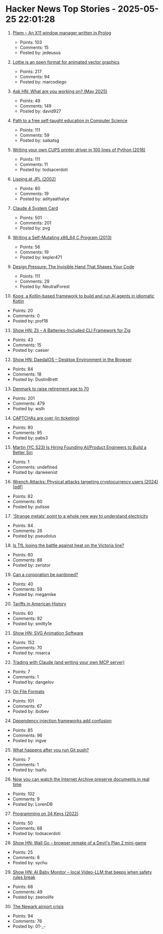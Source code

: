 # Hacker News Top Stories - 2025-05-25 22:01:28

1. [Plwm – An X11 window manager written in Prolog](https://github.com/Seeker04/plwm)
   - Points: 103
   - Comments: 15
   - Posted by: jedeusus

2. [Lottie is an open format for animated vector graphics](https://lottie.github.io/)
   - Points: 217
   - Comments: 94
   - Posted by: marcodiego

3. [Ask HN: What are you working on? (May 2025)](undefined)
   - Points: 49
   - Comments: 149
   - Posted by: david927

4. [Path to a free self-taught education in Computer Science](https://github.com/ossu/computer-science)
   - Points: 111
   - Comments: 59
   - Posted by: saikatsg

5. [Writing your own CUPS printer driver in 100 lines of Python (2018)](https://behind.pretix.eu/2018/01/20/cups-driver/)
   - Points: 111
   - Comments: 11
   - Posted by: todsacerdoti

6. [Lisping at JPL (2002)](https://flownet.com/gat/jpl-lisp.html)
   - Points: 80
   - Comments: 19
   - Posted by: adityaathalye

7. [Claude 4 System Card](https://simonwillison.net/2025/May/25/claude-4-system-card/)
   - Points: 501
   - Comments: 201
   - Posted by: pvg

8. [Writing a Self-Mutating x86_64 C Program (2013)](https://ephemeral.cx/2013/12/writing-a-self-mutating-x86_64-c-program/)
   - Points: 56
   - Comments: 19
   - Posted by: kepler471

9. [Design Pressure: The Invisible Hand That Shapes Your Code](https://hynek.me/talks/design-pressure/)
   - Points: 111
   - Comments: 29
   - Posted by: NeutralForest

10. [Koog, a Kotlin-based framework to build and run Al agents in idiomatic Kotlin](https://github.com/JetBrains/koog)
   - Points: 20
   - Comments: 0
   - Posted by: prof18

11. [Show HN: Zli – A Batteries-Included CLI Framework for Zig](https://github.com/xcaeser/zli)
   - Points: 43
   - Comments: 15
   - Posted by: caeser

12. [Show HN: DaedalOS – Desktop Environment in the Browser](https://github.com/DustinBrett/daedalOS)
   - Points: 84
   - Comments: 18
   - Posted by: DustinBrett

13. [Denmark to raise retirement age to 70](https://www.telegraph.co.uk/world-news/2025/05/23/denmark-raise-retirement-age-70/)
   - Points: 201
   - Comments: 479
   - Posted by: wslh

14. [CAPTCHAs are over (in ticketing)](https://behind.pretix.eu/2025/05/23/captchas-are-over/)
   - Points: 80
   - Comments: 95
   - Posted by: pabs3

15. [Martin (YC S23) Is Hiring Founding AI/Product Engineers to Build a Better Siri](https://www.ycombinator.com/companies/martin/jobs)
   - Points: 1
   - Comments: undefined
   - Posted by: darweenist

16. [Wrench Attacks: Physical attacks targeting cryptocurrency users (2024) [pdf]](https://drops.dagstuhl.de/storage/00lipics/lipics-vol316-aft2024/LIPIcs.AFT.2024.24/LIPIcs.AFT.2024.24.pdf)
   - Points: 82
   - Comments: 60
   - Posted by: pulisse

17. ['Strange metals' point to a whole new way to understand electricity](https://www.science.org/content/article/strange-metals-point-whole-new-way-understand-electricity)
   - Points: 84
   - Comments: 26
   - Posted by: pseudolus

18. [Is TfL losing the battle against heat on the Victoria line?](https://www.swlondoner.co.uk/news/16052025-is-tfl-losing-the-battle-against-heat-on-the-victoria-line)
   - Points: 60
   - Comments: 88
   - Posted by: zeristor

19. [Can a corporation be pardoned?](https://papers.ssrn.com/sol3/papers.cfm?abstract_id=5202339)
   - Points: 40
   - Comments: 59
   - Posted by: megamike

20. [Tariffs in American History](https://imprimis.hillsdale.edu/tariffs-in-american-history/)
   - Points: 60
   - Comments: 92
   - Posted by: smitty1e

21. [Show HN: SVG Animation Software](https://expressive.app/expressive-animator/)
   - Points: 152
   - Comments: 70
   - Posted by: msarca

22. [Trading with Claude (and writing your own MCP server)](https://dangelov.com/blog/trading-with-claude/)
   - Points: 7
   - Comments: 1
   - Posted by: dangelov

23. [On File Formats](https://solhsa.com/oldernews2025.html#ON-FILE-FORMATS)
   - Points: 101
   - Comments: 67
   - Posted by: ibobev

24. [Dependency injection frameworks add confusion](http://rednafi.com/go/di_frameworks_bleh/)
   - Points: 85
   - Comments: 96
   - Posted by: ingve

25. [What happens after you run Git push?](https://www.blacksmith.sh/blog/security)
   - Points: 7
   - Comments: 1
   - Posted by: tsaifu

26. [Now you can watch the Internet Archive preserve documents in real time](https://www.theverge.com/news/672682/internet-archive-microfiche-lo-fi-beats-channel)
   - Points: 102
   - Comments: 9
   - Posted by: LorenDB

27. [Programming on 34 Keys (2022)](https://oppi.li/posts/programming_on_34_keys/)
   - Points: 50
   - Comments: 68
   - Posted by: todsacerdoti

28. [Show HN: Wall Go – browser remake of a Devil's Plan 2 mini-game](https://schaoss.github.io/wall-go/)
   - Points: 25
   - Comments: 8
   - Posted by: sychu

29. [Show HN: AI Baby Monitor – local Video-LLM that beeps when safety rules break](https://github.com/zeenolife/ai-baby-monitor)
   - Points: 68
   - Comments: 49
   - Posted by: zeenolife

30. [The Newark airport crisis](https://www.theverge.com/planes/673462/newark-airport-delay-air-traffic-control-tracon-radar)
   - Points: 94
   - Comments: 76
   - Posted by: 01-_-

